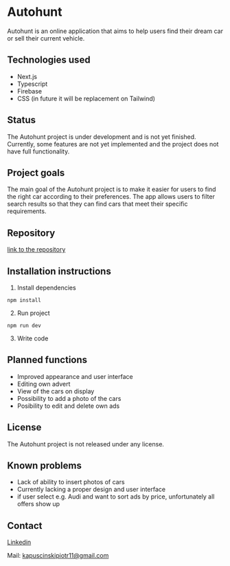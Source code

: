 # Autohunt

Autohunt is an online application that aims to help users find their dream car or sell their current vehicle.

## Technologies used

- Next.js
- Typescript
- Firebase
- CSS (in future it will be replacement on Tailwind)

## Status

The Autohunt project is under development and is not yet finished. Currently, some features are not yet implemented and the project does not have full functionality.

## Project goals

The main goal of the Autohunt project is to make it easier for users to find the right car according to their preferences. The app allows users to filter search results so that they can find cars that meet their specific requirements.

## Repository

[link to the repository](https://github.com/Pi0t3r/AutoHunt)

## Installation instructions

1. Install dependencies

```
npm install
```

2. Run project

```
npm run dev
```

3. Write code

## Planned functions

- Improved appearance and user interface
- Editing own advert
- View of the cars on display
- Possibility to add a photo of the cars
- Posibility to edit and delete own ads

## License

The Autohunt project is not released under any license.

## Known problems

- Lack of ability to insert photos of cars
- Currently lacking a proper design and user interface
- if user select e.g. Audi and want to sort ads by price, unfortunately all offers show up

## Contact

[Linkedin](https://www.linkedin.com/in/piotrkapuscinski/)

Mail: kapuscinskipiotr11@gmail.com

